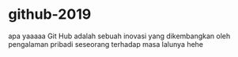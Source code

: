 # github-2019
apa yaaaaa
Git Hub adalah sebuah inovasi yang dikembangkan oleh pengalaman pribadi seseorang terhadap masa lalunya hehe
